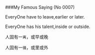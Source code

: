###My Famous Saying (No 0007)

EveryOne have to leave,earlier or later.

EveryOne has his talent,inside or outside.

人固有一`离`，或早或晚

人固有一`骚`，或里或外